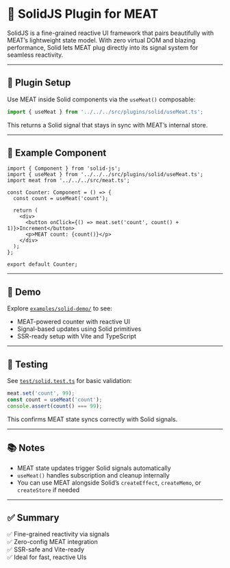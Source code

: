 # 🧱 SolidJS Plugin for MEAT

SolidJS is a fine-grained reactive UI framework that pairs beautifully with MEAT’s lightweight state model. With zero virtual DOM and blazing performance, Solid lets MEAT plug directly into its signal system for seamless reactivity.

---

## 🧩 Plugin Setup

Use MEAT inside Solid components via the `useMeat()` composable:

```ts
import { useMeat } from '../../../src/plugins/solid/useMeat.ts';
```

This returns a Solid signal that stays in sync with MEAT’s internal store.

---

## 🚀 Example Component

```tsx
import { Component } from 'solid-js';
import { useMeat } from '../../../src/plugins/solid/useMeat.ts';
import meat from '../../../src/meat.ts';

const Counter: Component = () => {
  const count = useMeat('count');

  return (
    <div>
      <button onClick={() => meat.set('count', count() + 1)}>Increment</button>
      <p>MEAT count: {count()}</p>
    </div>
  );
};

export default Counter;
```

---

## 📂 Demo

Explore [`examples/solid-demo/`](../../examples/solid-demo/) to see:
- MEAT-powered counter with reactive UI
- Signal-based updates using Solid primitives
- SSR-ready setup with Vite and TypeScript

---

## 🧪 Testing

See [`test/solid.test.ts`](../../test/solid.test.ts) for basic validation:

```ts
meat.set('count', 99);
const count = useMeat('count');
console.assert(count() === 99);
```

This confirms MEAT state syncs correctly with Solid signals.

---

## 📚 Notes

- MEAT state updates trigger Solid signals automatically
- `useMeat()` handles subscription and cleanup internally
- You can use MEAT alongside Solid’s `createEffect`, `createMemo`, or `createStore` if needed

---

## ✅ Summary

✅ Fine-grained reactivity via signals  
✅ Zero-config MEAT integration  
✅ SSR-safe and Vite-ready  
✅ Ideal for fast, reactive UIs
